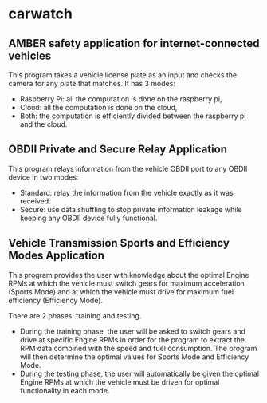 # carwatch

## AMBER safety application for internet-connected vehicles

This program takes a vehicle license plate as an input and checks the camera for any plate that matches.
It has 3 modes:
- Raspberry Pi: all the computation is done on the raspberry pi,
- Cloud: all the computation is done on the cloud,
- Both: the computation is efficiently divided between the raspberry pi and the cloud.

## OBDII Private and Secure Relay Application

This program relays information from the vehicle OBDII port to any OBDII device in two modes:
- Standard: relay the information from the vehicle exactly as it was received.
- Secure: use data shuffling to stop private information leakage while keeping any OBDII device fully functional.

## Vehicle Transmission Sports and Efficiency Modes Application

This program provides the user with knowledge about the optimal Engine RPMs at which
the vehicle must switch gears for maximum acceleration (Sports Mode) and at which the
vehicle must drive for maximum fuel efficiency (Efficiency Mode).

There are 2 phases: training and testing.
- During the training phase, the user will be asked to switch gears and drive at
specific Engine RPMs in order for the program to extract the RPM data combined
with the speed and fuel consumption. The program will then determine the optimal
values for Sports Mode and Efficiency Mode.
- During the testing phase, the user will automatically be given the optimal
Engine RPMs at which the vehicle must be driven for optimal functionality in
each mode.
